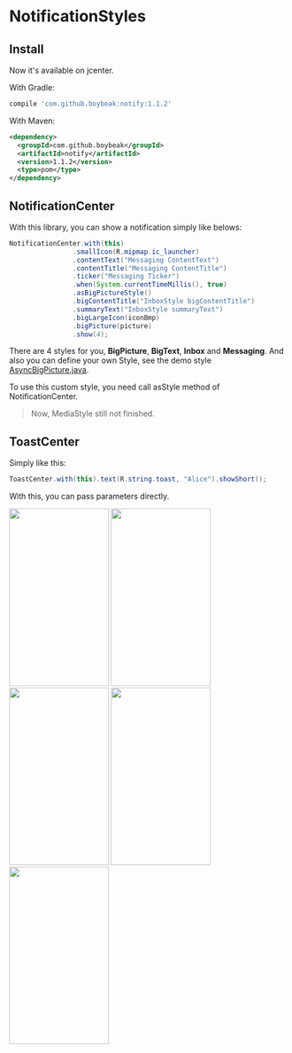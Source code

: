 # NotificationStyles
## Install

Now it's available on jcenter.

With Gradle:

```groovy
compile 'com.github.boybeak:notify:1.1.2'
```

With Maven:

```xml
<dependency>
  <groupId>com.github.boybeak</groupId>
  <artifactId>notify</artifactId>
  <version>1.1.2</version>
  <type>pom</type>
</dependency>
```

## NotificationCenter

With this library, you can show a notification simply like belows:

```java
NotificationCenter.with(this)
                .smallIcon(R.mipmap.ic_launcher)
                .contentText("Messaging ContentText")
                .contentTitle("Messaging ContentTitle")
                .ticker("Messaging Ticker")
                .when(System.currentTimeMillis(), true)
                .asBigPictureStyle()
                .bigContentTitle("InboxStyle bigContentTitle")
                .summaryText("InboxStyle summaryText")
                .bigLargeIcon(iconBmp)
                .bigPicture(picture)
                .show(4);
```

There are 4 styles for you,  **BigPicture**, **BigText**, **Inbox** and **Messaging**. And also you can define your own Style, see the demo style [AsyncBigPicture.java](https://github.com/boybeak/NotificationStyles/blob/master/app/src/main/java/com/nulldreams/notificationstyles/AsyncBigPicture.java).

To use this custom style, you need call asStyle method of NotificationCenter.

> Now, MediaStyle still not finished.

## ToastCenter

Simply like this:

```java
ToastCenter.with(this).text(R.string.toast, "Alice").showShort();
```

With this, you can pass parameters directly.



<img src="https://github.com/boybeak/NotificationStyles/blob/master/main.png" width=180 height=320/>
<img src="https://github.com/boybeak/NotificationStyles/blob/master/big_text.png" width=180 height=320/>
<img src="https://github.com/boybeak/NotificationStyles/blob/master/big_picture.png" width=180 height=320/>
<img src="https://github.com/boybeak/NotificationStyles/blob/master/inbox.png" width=180 height=320/>
<img src="https://github.com/boybeak/NotificationStyles/blob/master/messaging.png" width=180 height=320/>
